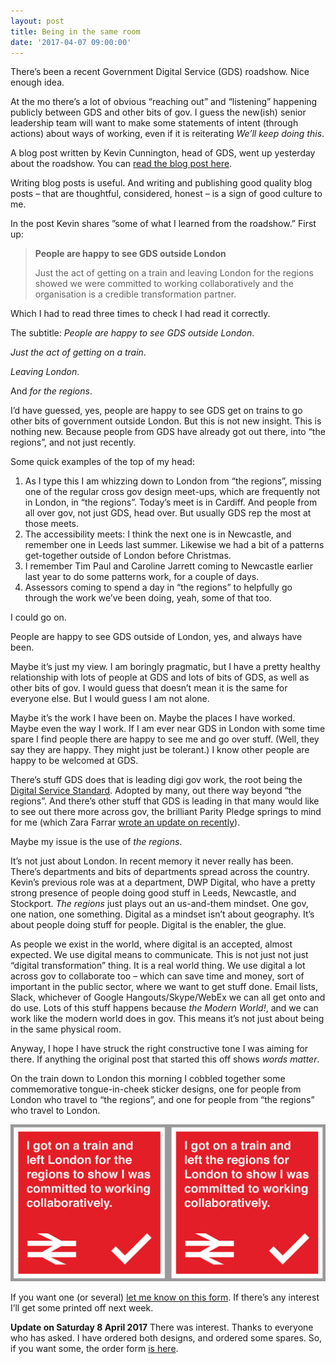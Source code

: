 ```yaml
---
layout: post
title: Being in the same room
date: '2017-04-07 09:00:00'
---
```

There’s been a recent Government Digital Service (GDS) roadshow. Nice enough idea.

At the mo there’s a lot of obvious “reaching out” and “listening” happening publicly between GDS and other bits of gov.  I guess the new(ish) senior leadership team will want to make some statements of intent (through actions) about ways of working, even if it is reiterating *We’ll keep doing this*.

A blog post written by Kevin Cunnington, head of GDS, went up yesterday about the roadshow. You can [read the blog post here](https://gds.blog.gov.uk/2017/04/06/on-the-road-with-gds/).

Writing blog posts is useful. And writing and publishing good quality blog posts  – that are thoughtful, considered, honest – is a sign of good culture to me.

In the post Kevin shares ”some of what I learned from the roadshow.” First up:

> **People are happy to see GDS outside London**
>
> Just the act of getting on a train and leaving London for the regions showed we were committed to working collaboratively and the organisation is a credible transformation partner.

Which I had to read three times to check I had read it correctly.

The subtitle: *People are happy to see GDS outside London*.

*Just the act of getting on a train*.

*Leaving London*.

And *for the regions*.

I’d have guessed, yes, people are happy to see GDS get on trains to go other bits of government outside London.  But this is not new insight. This is nothing new. Because people from GDS have already got out there, into “the regions”, and not just recently.

Some quick examples of the top of my head:

1. As I type this I am whizzing down to London from “the regions”, missing one of the regular cross gov design meet-ups, which are frequently not in London, in “the regions”. Today’s meet is in Cardiff. And people from all over gov, not just GDS, head over. But usually GDS rep the most at those meets.
2. The accessibility meets: I think the next one is in Newcastle, and remember one in Leeds last summer. Likewise we had a bit of a patterns get-together outside of London before Christmas.
3. I remember Tim Paul and Caroline Jarrett coming to Newcastle earlier last year to do some patterns work, for a couple of days.
4. Assessors coming to spend a day in “the regions” to helpfully go through the work we’ve been doing, yeah, some of that too.

I could go on.

People are happy to see GDS outside of London, yes, and always have been.

Maybe it’s just my view. I am boringly pragmatic, but I have a pretty healthy relationship with lots of people at GDS and lots of bits of GDS, as well as other bits of gov. I would guess that doesn’t mean it is the same for everyone else. But I would guess I am not alone.

Maybe it’s the work I have been on. Maybe the places I have worked. Maybe even the way I work. If I am ever near GDS in London with some time spare I find people there are happy to see me and go over stuff. (Well, they say they are happy. They might just be tolerant.) I know other people are happy to be welcomed at GDS.

There’s stuff GDS does that is leading digi gov work, the root being the [Digital Service Standard](https://www.gov.uk/service-manual/service-standard). Adopted by many, out there way beyond “the regions”. And there’s other stuff that GDS is leading in that many would like to see out there more across gov, the brilliant Parity Pledge springs to mind for me (which Zara Farrar [wrote an update on recently](https://gds.blog.gov.uk/2017/03/09/the-gds-parity-pledge-one-year-on/)).

Maybe my issue is the use of *the regions*.

It’s not just about London. In recent memory it never really has been. There’s departments and bits of departments spread across the country. Kevin’s previous role was at a department, DWP Digital, who have a pretty strong presence of people doing good stuff in Leeds, Newcastle, and Stockport. *The regions* just plays out an us-and-them mindset. One gov, one nation, one something. Digital as a mindset isn’t about geography. It’s about people doing stuff for people. Digital is the enabler, the glue.

As people we exist in the world, where digital is an accepted, almost expected.  We use digital means to communicate. This is not just not just “digital transformation” thing. It is a real world thing. We use digital a lot across gov to collaborate too – which can save time and money, sort of important in the public sector, where we want to get stuff done. Email lists, Slack, whichever of Google Hangouts/Skype/WebEx we can all get onto and do use. Lots of this stuff happens because *the Modern World!*, and we can work like the modern world does in gov. This means it’s not just about being in the same physical room.

Anyway, I hope I have struck the right constructive tone I was aiming for there. If anything the original post that started this off shows *words matter*.

On the train down to London this morning I cobbled together some commemorative tongue-in-cheek sticker designs, one for  people from London who travel to “the regions”, and one for people from “the regions” who travel to London.

![](/assets/i-got-on-a-train-stickers.jpg)

If you want one (or several) [let me know on this form](https://goo.gl/forms/RPDElGKDgBJLR8qi2). If there’s any interest I’ll get some printed off next week.

**Update on Saturday 8 April 2017** There was interest. Thanks to everyone who has asked. I have ordered both designs, and ordered some spares. So, if you want some, the order form [is here](https://goo.gl/forms/RPDElGKDgBJLR8qi2).
